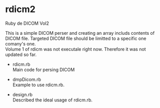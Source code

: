 # rdicm2
Ruby de DICOM Vol2

This is a simple DICOM perser and creating an array includs contents of DICOM file. Targeted DICOM file should be limitted to a specific one comany's one.  
Volume 1 of rdicm was not executale right now. Therefore it was not updated so far.

* rdicm.rb  
Main code for persing DICOM

* dmpDicom.rb  
Example to use rdicm.rb.

* design.rb  
Described the ideal usage of rdicm.rb.

